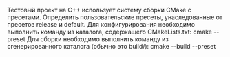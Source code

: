 Тестовый проект на C++ использует систему сборки CMake с пресетами. Определить пользовательские пресеты, унаследованные от пресетов release и default. 
Для конфигурирования необходимо выполнить команду из каталога, содержащего CMakeLists.txt:
cmake --preset <name-of-preset>
Для сборки необходимо выполнить команду из сгенерированного каталога (обычно это build/<name-of-preset>):
cmake --build --preset <name-of-preset>
